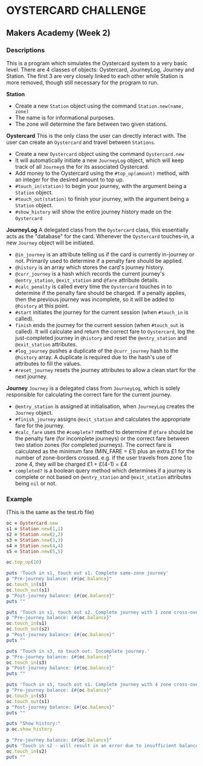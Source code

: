 # OYSTERCARD CHALLENGE
## Makers Academy (Week 2)

### Descriptions
This is a program which simulates the Oystercard system to a very basic level. There are 4 classes of objects: Oystercard, JourneyLog, Journey and Station. The first 3 are very closely linked to each other while Station is more removed, though still necessary for the program to run.

**Station**
* Create a new `Station` object using the command `Station.new(name, zone)`
* The name is for informational purposes.
* The zone will determine the fare between two given stations.

**Oystercard**
This is the only class the user can directly interact with. The user can create an `Oystercard` and travel between `Stations`.

* Create a new `Oystercard` object using the command `Oystercard.new`
* It will automatically initiate a new `JourneyLog` object, which will keep track of all `Journey`s the for its associated Oystercard.
* Add money to the Oystercard using the `#top_up(amount)` method, with an integer for the desired amount to top up.
* `#touch_in(station)` to begin your journey, with the argument being a `Station` object.
* `#touch_out(station)` to finish your journey, with the argument being a `Station` object.
* `#show_history` will show the entire journey history made on the `Oystercard`

**JourneyLog**
A delegated class from the `Oystercard` class, this essentially acts as the "database" for the card. Whenever the `Oystercard` touches-in, a new `Journey` object will be initiated.

* `@in_journey` is an attribute telling us if the card is currently in-journey or not. Primarily used to determine if a penalty fare should be applied.
* `@history` is an array which stores the card's journey history.
* `@curr_journey` is a hash which records the current journey's `@entry_station`, `@exit_station` and `@fare` attribute details.
* `#calc_penalty` is called every time the `Oystercard` touches in to determine if the penalty fare should be charged. If a penalty applies, then the previous journey was incomplete, so it will be added to `@history` at this point.
* `#start` initiates the journey for the current session (when `#touch_in` is called).
* `finish` ends the journey for the current session (when `#touch_out` is called). It will calculate and return the correct fare to `Oystercard`, log the just-completed journey in `@history` and reset the `@entry_station` and `@exit_station` attributes.
* `#log_journey` pushes a duplicate of the `@curr_journey` hash to the `@history` array. A duplicate is required due to the hash's use of attributes to fill the values.
* `#reset_journey` resets the journey attributes to allow a clean start for the next journey.

**Journey**
`Journey` is a delegated class from `JourneyLog`, which is solely responsible for calculating the correct fare for the current journey.

* `@entry_station` is assigned at initialisation, when `JourneyLog` creates the `Journey` object.
* `#finish_journey` assigns `@exit_station` and calculates the appropriate fare for the journey.
* `#calc_fare` uses the `#complete?` method to determine if `@fare` should be the penalty fare (for incomplete journeys) or the correct fare between two station zones (for completed journeys). The correct fare is calculated as the minimum fare (MIN_FARE = £1) plus an extra £1 for the number of zone-borders crossed.
e.g. if the user travels from zone 1 to zone 4, they will be charged £1 + £(4-1) = £4
* `completed?` is a boolean query method which determines if a journey is complete or not based on `@entry_station` and `@exit_station` attributes being `nil` or not.

### Example
(This is the same as the test.rb file)

```Ruby
oc = Oystercard.new
s1 = Station.new(1,1)
s2 = Station.new(2,2)
s3 = Station.new(3,3)
s4 = Station.new(4,4)
s5 = Station.new(5,5)

oc.top_up(10)

puts 'Touch in s1, touch out s1. Complete same-zone journey'
p "Pre-journey balance: £#{oc.balance}"
oc.touch_in(s1)
oc.touch_out(s1)
p "Post-journey balance: £#{oc.balance}"
puts ""

puts 'Touch in s1, touch out s2. Complete journey with 1 zone cross-over'
p "Pre-journey balance: £#{oc.balance}"
oc.touch_in(s1)
oc.touch_out(s2)
p "Post-journey balance: £#{oc.balance}"
puts ""

puts 'Touch in s3, no touch out. Incomplete journey.'
p "Pre-journey balance: £#{oc.balance}"
oc.touch_in(s3)
p "Post-journey balance: £#{oc.balance}"
puts ""

puts 'Touch in s5, touch out s1. Complete journey with 4 zone cross-over. Get charged penalty for previous incomplete journey.'
p "Pre-journey balance: £#{oc.balance}"
oc.touch_in(s5)
oc.touch_out(s1)
p "Post-journey balance: £#{oc.balance}"
puts ""

puts "Show history:"
p oc.show_history

p "Pre-journey balance: £#{oc.balance}"
puts 'Touch in s2 - will result in an error due to insufficient balance.'
oc.touch_in(s2)
puts ""
```
